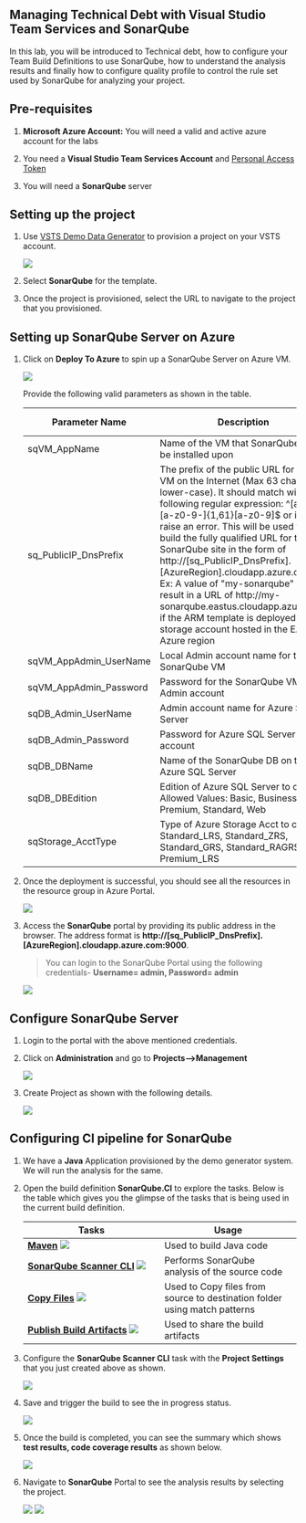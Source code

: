## Managing Technical Debt with Visual Studio Team Services and SonarQube 

In this lab, you will be introduced to Technical debt, how to configure your Team Build Definitions to use SonarQube, how to understand the analysis results and finally how to configure quality profile to control the rule set used by SonarQube for analyzing your project.

## Pre-requisites

1. **Microsoft Azure Account:** You will need a valid and active azure account for the labs

2. You need a **Visual Studio Team Services Account** and <a href="http://bit.ly/2gBL4r4">Personal Access Token</a>

3. You will need a **SonarQube** server

## Setting up the project

1. Use <a href="https://vstsdemogenerator.azurewebsites.net" target="_blank">VSTS Demo Data Generator</a> to provision a project on your VSTS account.

   ![](images/1.png)

2. Select **SonarQube** for the template.

3. Once the project is provisioned, select the URL to navigate to the project that you provisioned.

## Setting up SonarQube Server on Azure

1. Click on **Deploy To Azure** to spin up a SonarQube Server on Azure VM.

   <a href="https://portal.azure.com/#create/Microsoft.Template/uri/https%3A%2F%2Fraw.githubusercontent.com%2FVKarthik91%2FSonarQube%2Fmaster%2Fazuredeploy.json"><img src="http://azuredeploy.net/deploybutton.png"></a>

   Provide the following valid parameters as shown in the table.

   <table width="100%">
   <thead>
      <tr>
         <th width="50%"><b>Parameter Name</b></th>
         <th><b>Description</b></th>
         <th><b>Default Value</b></th>
      </tr>
   </thead>
   <tr>
      <td>sqVM_AppName</td>
      <td>Name of the VM that SonarQube will be installed upon</td>
      <td>None</td>
   </tr>
   <tr>
      <td>sq_PublicIP_DnsPrefix</td>
      <td>The prefix of the public URL for the VM on the Internet (Max 63 chars, lower-case). It should match with the following regular expression: ^[a-z][a-z0-9-]{1,61}[a-z0-9]$ or it will raise an error. This will be used to build the fully qualified URL for the SonarQube site in the form of http://[sq_PublicIP_DnsPrefix].[AzureRegion].cloudapp.azure.com Ex: A value of "my-sonarqube" will result in a URL of http://my-sonarqube.eastus.cloudapp.azure.com if the ARM template is deployed into a storage account hosted in the EASTUS Azure region</td>
      <td>None</td>
   </tr>
   <tr>
      <td>sqVM_AppAdmin_UserName</td>
      <td>Local Admin account name for the SonarQube VM</td>
      <td>None</td>
   </tr>
   <tr>
      <td>sqVM_AppAdmin_Password</td>
      <td>Password for the SonarQube VM Local Admin account</td>
      <td>None</td>
   </tr>
   <tr>
      <td>sqDB_Admin_UserName</td>
      <td>Admin account name for Azure SQL Server</td>
      <td>None</td>
   </tr>
   <tr>
      <td>sqDB_Admin_Password</td>
      <td>Password for Azure SQL Server Admin account</td>
      <td>None</td>
   </tr>
   <tr>
      <td>sqDB_DBName</td>
      <td>Name of the SonarQube DB on the Azure SQL Server</td>
      <td>sonarsql</td>
   </tr>
   <tr>
      <td>sqDB_DBEdition</td>
      <td>Edition of Azure SQL Server to create, Allowed Values: Basic, Business, Premium, Standard, Web</td>
      <td>Basic</td>
   </tr>
   <tr>
      <td>sqStorage_AcctType</td>
      <td>Type of Azure Storage Acct to create, Standard_LRS, Standard_ZRS, Standard_GRS, Standard_RAGRS, Premium_LRS</td>
      <td>Basic</td>
   </tr>
   </table>

2. Once the deployment is successful, you should see all the resources in the resource group in Azure Portal.

   <img src="images/2.png">

3. Access the **SonarQube** portal by providing its public address in the browser. The address format is **http://[sq_PublicIP_DnsPrefix].[AzureRegion].cloudapp.azure.com:9000**.

   >You can login to the SonarQube Portal using the following credentials- **Username= admin, Password= admin**

   <img src="images/3.png">


## Configure SonarQube Server

1. Login to the portal with the above mentioned credentials.

2. Click on **Administration** and go to **Projects-->Management**

   <img src="images/7.png">

3. Create Project as shown with the following details.

   <img src="images/8.png">


## Configuring CI pipeline for SonarQube

1. We have a **Java** Application provisioned by the demo generator system. We will run the analysis for the same.

2. Open the build definition **SonarQube.CI** to explore the tasks. Below is the table which gives you the glimpse of the tasks that is being used in the current build definition.

   <table width="100%">
   <thead>
      <tr>
         <th width="50%"><b>Tasks</b></th>
         <th><b>Usage</b></th>
      </tr>
   </thead>
   <tr>
      <td><a href="http://bit.ly/2lvftfo"><b>Maven</b></a> <img src="images/maven.png"></td>
      <td>Used to build Java code</td>
   </tr>
   <tr>
      <td><a href="http://bit.ly/2rU8y12"><b>SonarQube Scanner CLI</b></a> <img src="images/sonarqube.png"> </td>
      <td>Performs SonarQube analysis of the source code</td>
   </tr>
   <tr>
      <td><a href="http://bit.ly/2grMxTQ"><b>Copy Files</b></a> <img src="images/copy-files.png"> </td>
      <td>Used to Copy files from source to destination folder using match patterns </td>
   </tr>
   <tr>
      <td><a href="http://bit.ly/2yBgXde"><b>Publish Build Artifacts</b></a> <img src="images/publish-build-artifacts.png"> </td>
      <td> Used to share the build artifacts </td>
   </tr>
   </table>

3. Configure the **SonarQube Scanner CLI** task with the **Project Settings** that you just created above as shown.

   <img src="images/9.png">

3. Save and trigger the build to see the in progress status.

   <img src="images/5.png">

4. Once the build is completed, you can see the summary which shows **test results, code coverage results** as shown below.

   <img src="images/6.png">

5. Navigate to **SonarQube** Portal to see the analysis results by selecting the project.

   <img src="images/10.png">

   <img src="images/11.png">



   

